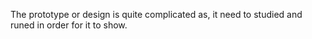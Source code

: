 The prototype or design is quite complicated as, 
it need to studied and runed in order for it to show.

